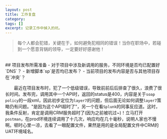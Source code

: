 ```yaml
---
layout: post
title: 工作复盘
category: 
tags: []
excerpt: 记录工作中掉入的坑。
---
```

> 每个人都会犯错，关键在于，如何避免犯相同的错误！当你在职场中，若碰到一个愿意背锅的领导，一定要好好感谢他！  

<br>
## 项目发布所需准备
- 对于项目中涉及新调用的服务，不同环境是否均已配置好`DNS`？
- 新增脚本`sp`是否均已发布？
- 当前项目的发布内容是否与其他项目存在`冲突`？

&emsp;&emsp;最近在项目发布时，犯了一个低级错误，导致前前后后排查了很久，浪费了很长时间。发布完，调用其中一个API时，返回的status是400，内容是关于`soap policy`的一段xml，因此初步定位为`layer7`的问题，但后面无论如何调整`layer7`策略仍有问题。"是因为这个API超时了"，另一个在看`Splunk`的同事反应道。这时，我条件反射，肯定是调用CRM服务超时了(因为之前被坑过~)！立马打开`postman`，在prod环境连续调用了十几次，响应均在几十毫秒，说明人家也不慢啊。顿时心里一凉，去看了一眼配置文件，果然是用的是全局配置文件中CRM的UAT环境域名。